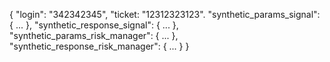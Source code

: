 {
    "login": "342342345",
    "ticket: "12312323123".
    "synthetic_params_signal": { 
        ...
    },
    "synthetic_response_signal": { 
        ...
    },
    "synthetic_params_risk_manager": {
        ...
    },
    "synthetic_response_risk_manager": {
        ...
    }
}
